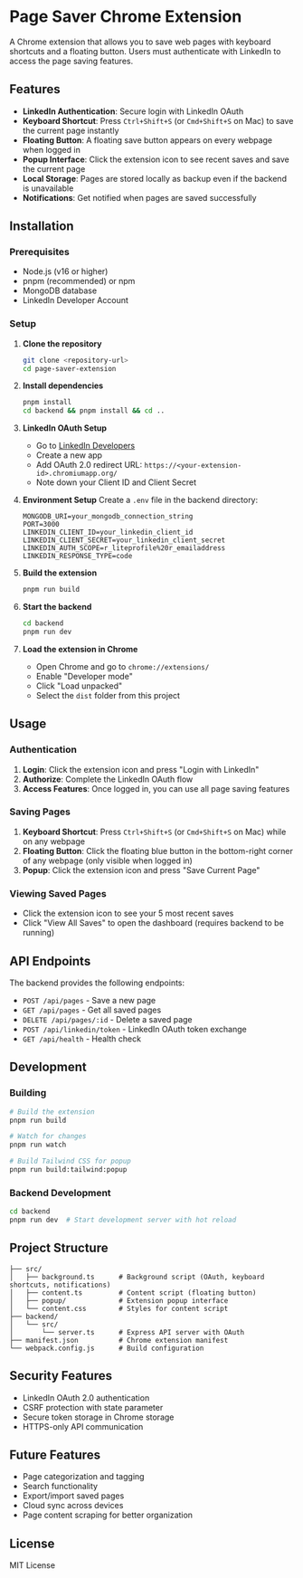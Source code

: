 # Page Saver Chrome Extension

A Chrome extension that allows you to save web pages with keyboard shortcuts and a floating button. Users must authenticate with LinkedIn to access the page saving features.

## Features

- **LinkedIn Authentication**: Secure login with LinkedIn OAuth
- **Keyboard Shortcut**: Press `Ctrl+Shift+S` (or `Cmd+Shift+S` on Mac) to save the current page instantly
- **Floating Button**: A floating save button appears on every webpage when logged in
- **Popup Interface**: Click the extension icon to see recent saves and save the current page
- **Local Storage**: Pages are stored locally as backup even if the backend is unavailable
- **Notifications**: Get notified when pages are saved successfully

## Installation

### Prerequisites

- Node.js (v16 or higher)
- pnpm (recommended) or npm
- MongoDB database
- LinkedIn Developer Account

### Setup

1. **Clone the repository**
   ```bash
   git clone <repository-url>
   cd page-saver-extension
   ```

2. **Install dependencies**
   ```bash
   pnpm install
   cd backend && pnpm install && cd ..
   ```

3. **LinkedIn OAuth Setup**
   - Go to [LinkedIn Developers](https://www.linkedin.com/developers/)
   - Create a new app
   - Add OAuth 2.0 redirect URL: `https://<your-extension-id>.chromiumapp.org/`
   - Note down your Client ID and Client Secret

4. **Environment Setup**
   Create a `.env` file in the backend directory:
   ```env
   MONGODB_URI=your_mongodb_connection_string
   PORT=3000
   LINKEDIN_CLIENT_ID=your_linkedin_client_id
   LINKEDIN_CLIENT_SECRET=your_linkedin_client_secret
   LINKEDIN_AUTH_SCOPE=r_liteprofile%20r_emailaddress
   LINKEDIN_RESPONSE_TYPE=code
   ```

5. **Build the extension**
   ```bash
   pnpm run build
   ```

6. **Start the backend**
   ```bash
   cd backend
   pnpm run dev
   ```

7. **Load the extension in Chrome**
   - Open Chrome and go to `chrome://extensions/`
   - Enable "Developer mode"
   - Click "Load unpacked"
   - Select the `dist` folder from this project

## Usage

### Authentication

1. **Login**: Click the extension icon and press "Login with LinkedIn"
2. **Authorize**: Complete the LinkedIn OAuth flow
3. **Access Features**: Once logged in, you can use all page saving features

### Saving Pages

1. **Keyboard Shortcut**: Press `Ctrl+Shift+S` (or `Cmd+Shift+S` on Mac) while on any webpage
2. **Floating Button**: Click the floating blue button in the bottom-right corner of any webpage (only visible when logged in)
3. **Popup**: Click the extension icon and press "Save Current Page"

### Viewing Saved Pages

- Click the extension icon to see your 5 most recent saves
- Click "View All Saves" to open the dashboard (requires backend to be running)

## API Endpoints

The backend provides the following endpoints:

- `POST /api/pages` - Save a new page
- `GET /api/pages` - Get all saved pages
- `DELETE /api/pages/:id` - Delete a saved page
- `POST /api/linkedin/token` - LinkedIn OAuth token exchange
- `GET /api/health` - Health check

## Development

### Building

```bash
# Build the extension
pnpm run build

# Watch for changes
pnpm run watch

# Build Tailwind CSS for popup
pnpm run build:tailwind:popup
```

### Backend Development

```bash
cd backend
pnpm run dev  # Start development server with hot reload
```

## Project Structure

```
├── src/
│   ├── background.ts      # Background script (OAuth, keyboard shortcuts, notifications)
│   ├── content.ts         # Content script (floating button)
│   ├── popup/             # Extension popup interface
│   └── content.css        # Styles for content script
├── backend/
│   └── src/
│       └── server.ts      # Express API server with OAuth
├── manifest.json          # Chrome extension manifest
└── webpack.config.js      # Build configuration
```

## Security Features

- LinkedIn OAuth 2.0 authentication
- CSRF protection with state parameter
- Secure token storage in Chrome storage
- HTTPS-only API communication

## Future Features

- Page categorization and tagging
- Search functionality
- Export/import saved pages
- Cloud sync across devices
- Page content scraping for better organization

## License

MIT License
